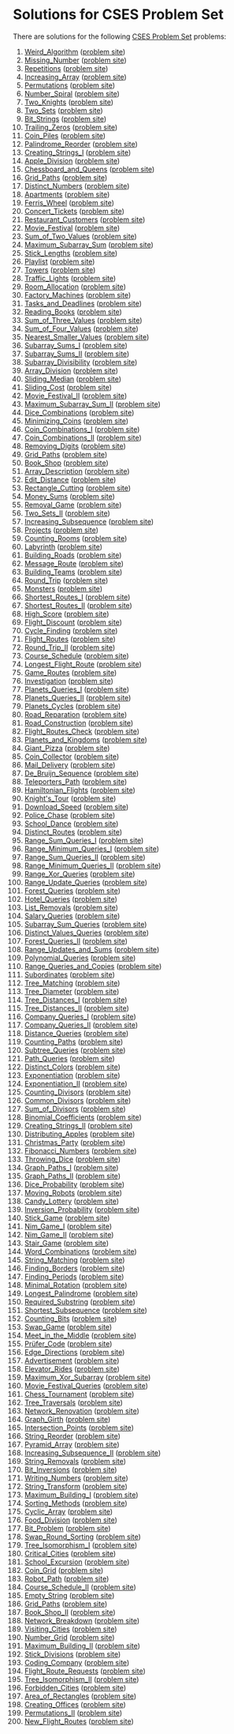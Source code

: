 # Solutions for CSES Problem Set

There are solutions for the following [CSES Problem Set](https://cses.fi/problemset/list/) problems:

1. [Weird_Algorithm](Weird_Algorithm.cpp)  ([problem site](https://cses.fi/problemset/task/1068))
2. [Missing_Number](Missing_Number.cpp)  ([problem site](https://cses.fi/problemset/task/1083))
3. [Repetitions](Repetitions.cpp)  ([problem site](https://cses.fi/problemset/task/1069))
4. [Increasing_Array](Increasing_Array.cpp)  ([problem site](https://cses.fi/problemset/task/1094))
5. [Permutations](Permutations.cpp)  ([problem site](https://cses.fi/problemset/task/1070))
6. [Number_Spiral](Number_Spiral.cpp)  ([problem site](https://cses.fi/problemset/task/1071))
7. [Two_Knights](Two_Knights.cpp)  ([problem site](https://cses.fi/problemset/task/1072))
8. [Two_Sets](Two_Sets.cpp)  ([problem site](https://cses.fi/problemset/task/1092))
9. [Bit_Strings](Bit_Strings.cpp)  ([problem site](https://cses.fi/problemset/task/1617))
10. [Trailing_Zeros](Trailing_Zeros.cpp)  ([problem site](https://cses.fi/problemset/task/1618))
11. [Coin_Piles](Coin_Piles.cpp)  ([problem site](https://cses.fi/problemset/task/1754))
12. [Palindrome_Reorder](Palindrome_Reorder.cpp)  ([problem site](https://cses.fi/problemset/task/1755))
13. [Creating_Strings_I](Creating_Strings_I.cpp)  ([problem site](https://cses.fi/problemset/task/1622))
14. [Apple_Division](Apple_Division.cpp)  ([problem site](https://cses.fi/problemset/task/1623))
15. [Chessboard_and_Queens](Chessboard_and_Queens.cpp)  ([problem site](https://cses.fi/problemset/task/1624))
16. [Grid_Paths](Grid_Paths.cpp)  ([problem site](https://cses.fi/problemset/task/1625))
17. [Distinct_Numbers](Distinct_Numbers.cpp)  ([problem site](https://cses.fi/problemset/task/1621))
18. [Apartments](Apartments.cpp)  ([problem site](https://cses.fi/problemset/task/1084))
19. [Ferris_Wheel](Ferris_Wheel.cpp)  ([problem site](https://cses.fi/problemset/task/1090))
20. [Concert_Tickets](Concert_Tickets.cpp)  ([problem site](https://cses.fi/problemset/task/1091))
21. [Restaurant_Customers](Restaurant_Customers.cpp)  ([problem site](https://cses.fi/problemset/task/1619))
22. [Movie_Festival](Movie_Festival.cpp)  ([problem site](https://cses.fi/problemset/task/1629))
23. [Sum_of_Two_Values](Sum_of_Two_Values.cpp)  ([problem site](https://cses.fi/problemset/task/1640))
24. [Maximum_Subarray_Sum](Maximum_Subarray_Sum.cpp)  ([problem site](https://cses.fi/problemset/task/1643))
25. [Stick_Lengths](Stick_Lengths.cpp)  ([problem site](https://cses.fi/problemset/task/1074))
26. [Playlist](Playlist.cpp)  ([problem site](https://cses.fi/problemset/task/1141))
27. [Towers](Towers.cpp)  ([problem site](https://cses.fi/problemset/task/1073))
28. [Traffic_Lights](Traffic_Lights.cpp)  ([problem site](https://cses.fi/problemset/task/1163))
29. [Room_Allocation](Room_Allocation.cpp)  ([problem site](https://cses.fi/problemset/task/1164))
30. [Factory_Machines](Factory_Machines.cpp)  ([problem site](https://cses.fi/problemset/task/1620))
31. [Tasks_and_Deadlines](Tasks_and_Deadlines.cpp)  ([problem site](https://cses.fi/problemset/task/1630))
32. [Reading_Books](Reading_Books.cpp)  ([problem site](https://cses.fi/problemset/task/1631))
33. [Sum_of_Three_Values](Sum_of_Three_Values.cpp)  ([problem site](https://cses.fi/problemset/task/1641))
34. [Sum_of_Four_Values](Sum_of_Four_Values.cpp)  ([problem site](https://cses.fi/problemset/task/1642))
35. [Nearest_Smaller_Values](Nearest_Smaller_Values.cpp)  ([problem site](https://cses.fi/problemset/task/1645))
36. [Subarray_Sums_I](Subarray_Sums_I.cpp)  ([problem site](https://cses.fi/problemset/task/1660))
37. [Subarray_Sums_II](Subarray_Sums_II.cpp)  ([problem site](https://cses.fi/problemset/task/1661))
38. [Subarray_Divisibility](Subarray_Divisibility.cpp)  ([problem site](https://cses.fi/problemset/task/1662))
39. [Array_Division](Array_Division.cpp)  ([problem site](https://cses.fi/problemset/task/1085))
40. [Sliding_Median](Sliding_Median.cpp)  ([problem site](https://cses.fi/problemset/task/1076))
41. [Sliding_Cost](Sliding_Cost.cpp)  ([problem site](https://cses.fi/problemset/task/1077))
42. [Movie_Festival_II](Movie_Festival_II.cpp)  ([problem site](https://cses.fi/problemset/task/1632))
43. [Maximum_Subarray_Sum_II](Maximum_Subarray_Sum_II.cpp)  ([problem site](https://cses.fi/problemset/task/1644))
44. [Dice_Combinations](Dice_Combinations.cpp)  ([problem site](https://cses.fi/problemset/task/1633))
45. [Minimizing_Coins](Minimizing_Coins.cpp)  ([problem site](https://cses.fi/problemset/task/1634))
46. [Coin_Combinations_I](Coin_Combinations_I.cpp)  ([problem site](https://cses.fi/problemset/task/1635))
47. [Coin_Combinations_II](Coin_Combinations_II.cpp)  ([problem site](https://cses.fi/problemset/task/1636))
48. [Removing_Digits](Removing_Digits.cpp)  ([problem site](https://cses.fi/problemset/task/1637))
49. [Grid_Paths](Grid_Paths.cpp)  ([problem site](https://cses.fi/problemset/task/1638))
50. [Book_Shop](Book_Shop.cpp)  ([problem site](https://cses.fi/problemset/task/1158))
51. [Array_Description](Array_Description.cpp)  ([problem site](https://cses.fi/problemset/task/1746))
52. [Edit_Distance](Edit_Distance.cpp)  ([problem site](https://cses.fi/problemset/task/1639))
53. [Rectangle_Cutting](Rectangle_Cutting.cpp)  ([problem site](https://cses.fi/problemset/task/1744))
54. [Money_Sums](Money_Sums.cpp)  ([problem site](https://cses.fi/problemset/task/1745))
55. [Removal_Game](Removal_Game.cpp)  ([problem site](https://cses.fi/problemset/task/1097))
56. [Two_Sets_II](Two_Sets_II.cpp)  ([problem site](https://cses.fi/problemset/task/1093))
57. [Increasing_Subsequence](Increasing_Subsequence.cpp)  ([problem site](https://cses.fi/problemset/task/1145))
58. [Projects](Projects.cpp)  ([problem site](https://cses.fi/problemset/task/1140))
59. [Counting_Rooms](Counting_Rooms.cpp)  ([problem site](https://cses.fi/problemset/task/1192))
60. [Labyrinth](Labyrinth.cpp)  ([problem site](https://cses.fi/problemset/task/1193))
61. [Building_Roads](Building_Roads.cpp)  ([problem site](https://cses.fi/problemset/task/1666))
62. [Message_Route](Message_Route.cpp)  ([problem site](https://cses.fi/problemset/task/1667))
63. [Building_Teams](Building_Teams.cpp)  ([problem site](https://cses.fi/problemset/task/1668))
64. [Round_Trip](Round_Trip.cpp)  ([problem site](https://cses.fi/problemset/task/1669))
65. [Monsters](Monsters.cpp)  ([problem site](https://cses.fi/problemset/task/1194))
66. [Shortest_Routes_I](Shortest_Routes_I.cpp)  ([problem site](https://cses.fi/problemset/task/1671))
67. [Shortest_Routes_II](Shortest_Routes_II.cpp)  ([problem site](https://cses.fi/problemset/task/1672))
68. [High_Score](High_Score.cpp)  ([problem site](https://cses.fi/problemset/task/1673))
69. [Flight_Discount](Flight_Discount.cpp)  ([problem site](https://cses.fi/problemset/task/1195))
70. [Cycle_Finding](Cycle_Finding.cpp)  ([problem site](https://cses.fi/problemset/task/1197))
71. [Flight_Routes](Flight_Routes.cpp)  ([problem site](https://cses.fi/problemset/task/1196))
72. [Round_Trip_II](Round_Trip_II.cpp)  ([problem site](https://cses.fi/problemset/task/1678))
73. [Course_Schedule](Course_Schedule.cpp)  ([problem site](https://cses.fi/problemset/task/1679))
74. [Longest_Flight_Route](Longest_Flight_Route.cpp)  ([problem site](https://cses.fi/problemset/task/1680))
75. [Game_Routes](Game_Routes.cpp)  ([problem site](https://cses.fi/problemset/task/1681))
76. [Investigation](Investigation.cpp)  ([problem site](https://cses.fi/problemset/task/1202))
77. [Planets_Queries_I](Planets_Queries_I.cpp)  ([problem site](https://cses.fi/problemset/task/1750))
78. [Planets_Queries_II](Planets_Queries_II.cpp)  ([problem site](https://cses.fi/problemset/task/1160))
79. [Planets_Cycles](Planets_Cycles.cpp)  ([problem site](https://cses.fi/problemset/task/1751))
80. [Road_Reparation](Road_Reparation.cpp)  ([problem site](https://cses.fi/problemset/task/1675))
81. [Road_Construction](Road_Construction.cpp)  ([problem site](https://cses.fi/problemset/task/1676))
82. [Flight_Routes_Check](Flight_Routes_Check.cpp)  ([problem site](https://cses.fi/problemset/task/1682))
83. [Planets_and_Kingdoms](Planets_and_Kingdoms.cpp)  ([problem site](https://cses.fi/problemset/task/1683))
84. [Giant_Pizza](Giant_Pizza.cpp)  ([problem site](https://cses.fi/problemset/task/1684))
85. [Coin_Collector](Coin_Collector.cpp)  ([problem site](https://cses.fi/problemset/task/1686))
86. [Mail_Delivery](Mail_Delivery.cpp)  ([problem site](https://cses.fi/problemset/task/1691))
87. [De_Bruijn_Sequence](De_Bruijn_Sequence.cpp)  ([problem site](https://cses.fi/problemset/task/1692))
88. [Teleporters_Path](Teleporters_Path.cpp)  ([problem site](https://cses.fi/problemset/task/1693))
89. [Hamiltonian_Flights](Hamiltonian_Flights.cpp)  ([problem site](https://cses.fi/problemset/task/1690))
90. [Knight's_Tour](Knight's_Tour.cpp)  ([problem site](https://cses.fi/problemset/task/1689))
91. [Download_Speed](Download_Speed.cpp)  ([problem site](https://cses.fi/problemset/task/1694))
92. [Police_Chase](Police_Chase.cpp)  ([problem site](https://cses.fi/problemset/task/1695))
93. [School_Dance](School_Dance.cpp)  ([problem site](https://cses.fi/problemset/task/1696))
94. [Distinct_Routes](Distinct_Routes.cpp)  ([problem site](https://cses.fi/problemset/task/1711))
95. [Range_Sum_Queries_I](Range_Sum_Queries_I.cpp)  ([problem site](https://cses.fi/problemset/task/1646))
96. [Range_Minimum_Queries_I](Range_Minimum_Queries_I.cpp)  ([problem site](https://cses.fi/problemset/task/1647))
97. [Range_Sum_Queries_II](Range_Sum_Queries_II.cpp)  ([problem site](https://cses.fi/problemset/task/1648))
98. [Range_Minimum_Queries_II](Range_Minimum_Queries_II.cpp)  ([problem site](https://cses.fi/problemset/task/1649))
99. [Range_Xor_Queries](Range_Xor_Queries.cpp)  ([problem site](https://cses.fi/problemset/task/1650))
100. [Range_Update_Queries](Range_Update_Queries.cpp)  ([problem site](https://cses.fi/problemset/task/1651))
101. [Forest_Queries](Forest_Queries.cpp)  ([problem site](https://cses.fi/problemset/task/1652))
102. [Hotel_Queries](Hotel_Queries.cpp)  ([problem site](https://cses.fi/problemset/task/1143))
103. [List_Removals](List_Removals.cpp)  ([problem site](https://cses.fi/problemset/task/1749))
104. [Salary_Queries](Salary_Queries.cpp)  ([problem site](https://cses.fi/problemset/task/1144))
105. [Subarray_Sum_Queries](Subarray_Sum_Queries.cpp)  ([problem site](https://cses.fi/problemset/task/1190))
106. [Distinct_Values_Queries](Distinct_Values_Queries.cpp)  ([problem site](https://cses.fi/problemset/task/1734))
107. [Forest_Queries_II](Forest_Queries_II.cpp)  ([problem site](https://cses.fi/problemset/task/1739))
108. [Range_Updates_and_Sums](Range_Updates_and_Sums.cpp)  ([problem site](https://cses.fi/problemset/task/1735))
109. [Polynomial_Queries](Polynomial_Queries.cpp)  ([problem site](https://cses.fi/problemset/task/1736))
110. [Range_Queries_and_Copies](Range_Queries_and_Copies.cpp)  ([problem site](https://cses.fi/problemset/task/1737))
111. [Subordinates](Subordinates.cpp)  ([problem site](https://cses.fi/problemset/task/1674))
112. [Tree_Matching](Tree_Matching.cpp)  ([problem site](https://cses.fi/problemset/task/1130))
113. [Tree_Diameter](Tree_Diameter.cpp)  ([problem site](https://cses.fi/problemset/task/1131))
114. [Tree_Distances_I](Tree_Distances_I.cpp)  ([problem site](https://cses.fi/problemset/task/1132))
115. [Tree_Distances_II](Tree_Distances_II.cpp)  ([problem site](https://cses.fi/problemset/task/1133))
116. [Company_Queries_I](Company_Queries_I.cpp)  ([problem site](https://cses.fi/problemset/task/1687))
117. [Company_Queries_II](Company_Queries_II.cpp)  ([problem site](https://cses.fi/problemset/task/1688))
118. [Distance_Queries](Distance_Queries.cpp)  ([problem site](https://cses.fi/problemset/task/1135))
119. [Counting_Paths](Counting_Paths.cpp)  ([problem site](https://cses.fi/problemset/task/1136))
120. [Subtree_Queries](Subtree_Queries.cpp)  ([problem site](https://cses.fi/problemset/task/1137))
121. [Path_Queries](Path_Queries.cpp)  ([problem site](https://cses.fi/problemset/task/1138))
122. [Distinct_Colors](Distinct_Colors.cpp)  ([problem site](https://cses.fi/problemset/task/1139))
123. [Exponentiation](Exponentiation.cpp)  ([problem site](https://cses.fi/problemset/task/1095))
124. [Exponentiation_II](Exponentiation_II.cpp)  ([problem site](https://cses.fi/problemset/task/1712))
125. [Counting_Divisors](Counting_Divisors.cpp)  ([problem site](https://cses.fi/problemset/task/1713))
126. [Common_Divisors](Common_Divisors.cpp)  ([problem site](https://cses.fi/problemset/task/1081))
127. [Sum_of_Divisors](Sum_of_Divisors.cpp)  ([problem site](https://cses.fi/problemset/task/1082))
128. [Binomial_Coefficients](Binomial_Coefficients.cpp)  ([problem site](https://cses.fi/problemset/task/1079))
129. [Creating_Strings_II](Creating_Strings_II.cpp)  ([problem site](https://cses.fi/problemset/task/1715))
130. [Distributing_Apples](Distributing_Apples.cpp)  ([problem site](https://cses.fi/problemset/task/1716))
131. [Christmas_Party](Christmas_Party.cpp)  ([problem site](https://cses.fi/problemset/task/1717))
132. [Fibonacci_Numbers](Fibonacci_Numbers.cpp)  ([problem site](https://cses.fi/problemset/task/1722))
133. [Throwing_Dice](Throwing_Dice.cpp)  ([problem site](https://cses.fi/problemset/task/1096))
134. [Graph_Paths_I](Graph_Paths_I.cpp)  ([problem site](https://cses.fi/problemset/task/1723))
135. [Graph_Paths_II](Graph_Paths_II.cpp)  ([problem site](https://cses.fi/problemset/task/1724))
136. [Dice_Probability](Dice_Probability.cpp)  ([problem site](https://cses.fi/problemset/task/1725))
137. [Moving_Robots](Moving_Robots.cpp)  ([problem site](https://cses.fi/problemset/task/1726))
138. [Candy_Lottery](Candy_Lottery.cpp)  ([problem site](https://cses.fi/problemset/task/1727))
139. [Inversion_Probability](Inversion_Probability.cpp)  ([problem site](https://cses.fi/problemset/task/1728))
140. [Stick_Game](Stick_Game.cpp)  ([problem site](https://cses.fi/problemset/task/1729))
141. [Nim_Game_I](Nim_Game_I.cpp)  ([problem site](https://cses.fi/problemset/task/1730))
142. [Nim_Game_II](Nim_Game_II.cpp)  ([problem site](https://cses.fi/problemset/task/1098))
143. [Stair_Game](Stair_Game.cpp)  ([problem site](https://cses.fi/problemset/task/1099))
144. [Word_Combinations](Word_Combinations.cpp)  ([problem site](https://cses.fi/problemset/task/1731))
145. [String_Matching](String_Matching.cpp)  ([problem site](https://cses.fi/problemset/task/1753))
146. [Finding_Borders](Finding_Borders.cpp)  ([problem site](https://cses.fi/problemset/task/1732))
147. [Finding_Periods](Finding_Periods.cpp)  ([problem site](https://cses.fi/problemset/task/1733))
148. [Minimal_Rotation](Minimal_Rotation.cpp)  ([problem site](https://cses.fi/problemset/task/1110))
149. [Longest_Palindrome](Longest_Palindrome.cpp)  ([problem site](https://cses.fi/problemset/task/1111))
150. [Required_Substring](Required_Substring.cpp)  ([problem site](https://cses.fi/problemset/task/1112))
151. [Shortest_Subsequence](Shortest_Subsequence.cpp)  ([problem site](https://cses.fi/problemset/task/1087))
152. [Counting_Bits](Counting_Bits.cpp)  ([problem site](https://cses.fi/problemset/task/1146))
153. [Swap_Game](Swap_Game.cpp)  ([problem site](https://cses.fi/problemset/task/1670))
154. [Meet_in_the_Middle](Meet_in_the_Middle.cpp)  ([problem site](https://cses.fi/problemset/task/1628))
155. [Prüfer_Code](Prüfer_Code.cpp)  ([problem site](https://cses.fi/problemset/task/1134))
156. [Edge_Directions](Edge_Directions.cpp)  ([problem site](https://cses.fi/problemset/task/1756))
157. [Advertisement](Advertisement.cpp)  ([problem site](https://cses.fi/problemset/task/1142))
158. [Elevator_Rides](Elevator_Rides.cpp)  ([problem site](https://cses.fi/problemset/task/1653))
159. [Maximum_Xor_Subarray](Maximum_Xor_Subarray.cpp)  ([problem site](https://cses.fi/problemset/task/1655))
160. [Movie_Festival_Queries](Movie_Festival_Queries.cpp)  ([problem site](https://cses.fi/problemset/task/1664))
161. [Chess_Tournament](Chess_Tournament.cpp)  ([problem site](https://cses.fi/problemset/task/1697))
162. [Tree_Traversals](Tree_Traversals.cpp)  ([problem site](https://cses.fi/problemset/task/1702))
163. [Network_Renovation](Network_Renovation.cpp)  ([problem site](https://cses.fi/problemset/task/1704))
164. [Graph_Girth](Graph_Girth.cpp)  ([problem site](https://cses.fi/problemset/task/1707))
165. [Intersection_Points](Intersection_Points.cpp)  ([problem site](https://cses.fi/problemset/task/1740))
166. [String_Reorder](String_Reorder.cpp)  ([problem site](https://cses.fi/problemset/task/1743))
167. [Pyramid_Array](Pyramid_Array.cpp)  ([problem site](https://cses.fi/problemset/task/1747))
168. [Increasing_Subsequence_II](Increasing_Subsequence_II.cpp)  ([problem site](https://cses.fi/problemset/task/1748))
169. [String_Removals](String_Removals.cpp)  ([problem site](https://cses.fi/problemset/task/1149))
170. [Bit_Inversions](Bit_Inversions.cpp)  ([problem site](https://cses.fi/problemset/task/1188))
171. [Writing_Numbers](Writing_Numbers.cpp)  ([problem site](https://cses.fi/problemset/task/1086))
172. [String_Transform](String_Transform.cpp)  ([problem site](https://cses.fi/problemset/task/1113))
173. [Maximum_Building_I](Maximum_Building_I.cpp)  ([problem site](https://cses.fi/problemset/task/1147))
174. [Sorting_Methods](Sorting_Methods.cpp)  ([problem site](https://cses.fi/problemset/task/1162))
175. [Cyclic_Array](Cyclic_Array.cpp)  ([problem site](https://cses.fi/problemset/task/1191))
176. [Food_Division](Food_Division.cpp)  ([problem site](https://cses.fi/problemset/task/1189))
177. [Bit_Problem](Bit_Problem.cpp)  ([problem site](https://cses.fi/problemset/task/1654))
178. [Swap_Round_Sorting](Swap_Round_Sorting.cpp)  ([problem site](https://cses.fi/problemset/task/1698))
179. [Tree_Isomorphism_I](Tree_Isomorphism_I.cpp)  ([problem site](https://cses.fi/problemset/task/1700))
180. [Critical_Cities](Critical_Cities.cpp)  ([problem site](https://cses.fi/problemset/task/1703))
181. [School_Excursion](School_Excursion.cpp)  ([problem site](https://cses.fi/problemset/task/1706))
182. [Coin_Grid](Coin_Grid.cpp)  ([problem site](https://cses.fi/problemset/task/1709))
183. [Robot_Path](Robot_Path.cpp)  ([problem site](https://cses.fi/problemset/task/1742))
184. [Course_Schedule_II](Course_Schedule_II.cpp)  ([problem site](https://cses.fi/problemset/task/1757))
185. [Empty_String](Empty_String.cpp)  ([problem site](https://cses.fi/problemset/task/1080))
186. [Grid_Paths](Grid_Paths.cpp)  ([problem site](https://cses.fi/problemset/task/1078))
187. [Book_Shop_II](Book_Shop_II.cpp)  ([problem site](https://cses.fi/problemset/task/1159))
188. [Network_Breakdown](Network_Breakdown.cpp)  ([problem site](https://cses.fi/problemset/task/1677))
189. [Visiting_Cities](Visiting_Cities.cpp)  ([problem site](https://cses.fi/problemset/task/1203))
190. [Number_Grid](Number_Grid.cpp)  ([problem site](https://cses.fi/problemset/task/1157))
191. [Maximum_Building_II](Maximum_Building_II.cpp)  ([problem site](https://cses.fi/problemset/task/1148))
192. [Stick_Divisions](Stick_Divisions.cpp)  ([problem site](https://cses.fi/problemset/task/1161))
193. [Coding_Company](Coding_Company.cpp)  ([problem site](https://cses.fi/problemset/task/1665))
194. [Flight_Route_Requests](Flight_Route_Requests.cpp)  ([problem site](https://cses.fi/problemset/task/1699))
195. [Tree_Isomorphism_II](Tree_Isomorphism_II.cpp)  ([problem site](https://cses.fi/problemset/task/1701))
196. [Forbidden_Cities](Forbidden_Cities.cpp)  ([problem site](https://cses.fi/problemset/task/1705))
197. [Area_of_Rectangles](Area_of_Rectangles.cpp)  ([problem site](https://cses.fi/problemset/task/1741))
198. [Creating_Offices](Creating_Offices.cpp)  ([problem site](https://cses.fi/problemset/task/1752))
199. [Permutations_II](Permutations_II.cpp)  ([problem site](https://cses.fi/problemset/task/1075))
200. [New_Flight_Routes](New_Flight_Routes.cpp)  ([problem site](https://cses.fi/problemset/task/1685))

